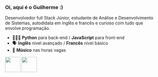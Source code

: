 ### **Oi, aqui é o Guilherme :)**
Desenvolvedor full Stack Júnior, estudante de Análise e Desenvolvimento de Sistemas, autodidata em inglês e francês e curioso com tudo que envolve programação.

- 👨🏻‍💻 **Python** para back-end / **JavaScript** para front-end
- 🗣️ **Inglês** nível avançado / **Francês** nível básico
- 🎵 **Músico** nas horas vagas

<div display='inline'>
<img width='50' height='50' src="https://cdn.jsdelivr.net/gh/devicons/devicon/icons/python/python-original-wordmark.svg" />
<img width='50' height='50' src="https://cdn.jsdelivr.net/gh/devicons/devicon/icons/javascript/javascript-plain.svg" />
